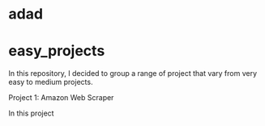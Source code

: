 # adad

# easy_projects

In this repository, I decided to group a range of project that vary from very easy to medium projects.

Project 1: Amazon Web Scraper

In this project
